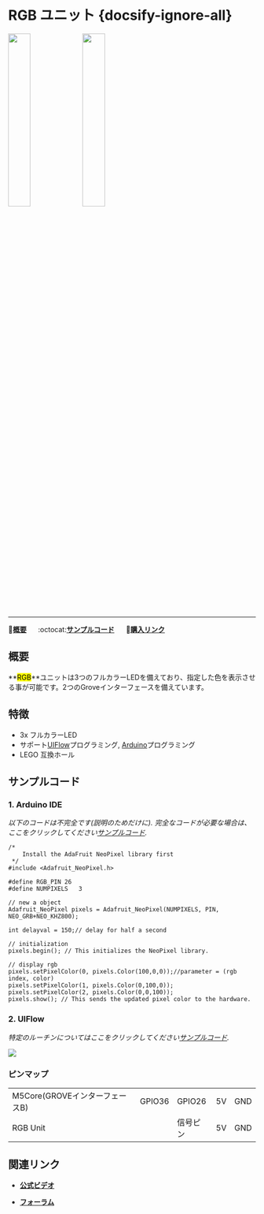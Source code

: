 # RGB ユニット {docsify-ignore-all}

<img src="assets/img/product_pics/unit/M5GO_Unit_rgb.png" width="30%" height="30%"><img src="assets/img/product_pics/unit/unit_rgb_grove_b.png" width="30%" height="30%">

***

:memo:**[概要](#概要)**&nbsp;&nbsp;&nbsp;&nbsp;&nbsp;&nbsp;:octocat:**[サンプルコード](#サンプルコード)**&nbsp;&nbsp;&nbsp;&nbsp;&nbsp;&nbsp;🛒**[購入リンク](https://www.aliexpress.com/store/product/M5Stack-Official-Mini-RGB-Unit-with-NeoPixel-RGB-LED-Light-x3-GPIO-GROVE-Connector/3226069_32929809133.html?spm=a2g1y.12024536.productList_5885013.subject_21)**

<!-- :memo:**[概要](#概要)**&nbsp;&nbsp;&nbsp;&nbsp;&nbsp;&nbsp;:octocat:**[サンプルコード](#サンプルコード)**&nbsp;&nbsp;&nbsp;&nbsp;&nbsp;&nbsp; :electric_plug:**[回路図](#回路図)** &nbsp;&nbsp;&nbsp;&nbsp;&nbsp;&nbsp;🛒**[購入リンク](https://www.aliexpress.com/store/product/M5Stack-Official-Mini-RGB-Unit-with-NeoPixel-RGB-LED-Light-x3-GPIO-GROVE-Connector/3226069_32929809133.html?spm=a2g1y.12024536.productList_5885013.subject_21)** -->

## 概要

**<mark>RGB</mark>**ユニットは3つのフルカラーLEDを備えており、指定した色を表示させる事が可能です。2つのGroveインターフェースを備えています。

## 特徴

- 3x フルカラーLED
- サポート[UIFlow](http://flow.m5stack.com)プログラミング, [Arduino](http://www.arduino.cc)プログラミング
- LEGO 互換ホール

## サンプルコード

### 1. Arduino IDE

*以下のコードは不完全です(説明のためだけに). 完全なコードが必要な場合は、ここをクリックしてください[サンプルコード](https://github.com/m5stack/M5-ProductExampleCodes/tree/master/Unit/RGB/Arduino).*

```arduino
/*
    Install the AdaFruit NeoPixel library first
 */
#include <Adafruit_NeoPixel.h>

#define RGB_PIN 26
#define NUMPIXELS   3

// new a object
Adafruit_NeoPixel pixels = Adafruit_NeoPixel(NUMPIXELS, PIN, NEO_GRB+NEO_KHZ800);

int delayval = 150;// delay for half a second

// initialization
pixels.begin(); // This initializes the NeoPixel library.

// display rgb
pixels.setPixelColor(0, pixels.Color(100,0,0));//parameter = (rgb index, color)
pixels.setPixelColor(1, pixels.Color(0,100,0));
pixels.setPixelColor(2, pixels.Color(0,0,100));
pixels.show(); // This sends the updated pixel color to the hardware.
```

### 2. UIFlow

*特定のルーチンについてはここをクリックしてください[サンプルコード](https://github.com/m5stack/M5-ProductExampleCodes/tree/master/Unit/RGB/UIFlow).*

<img src="assets/img/product_pics/unit/unit_example/RGB/example_unit_rgb_01.png">

<!-- ## 回路図

<img src="assets/img/product_pics/unit/rgb_sch.JPG"> -->

### ピンマップ

<table>
 <tr><td>M5Core(GROVEインターフェースB)</td><td>GPIO36</td><td>GPIO26</td><td>5V</td><td>GND</td></tr>
 <tr><td>RGB Unit</td><td> </td><td>信号ピン</td><td>5V</td><td>GND</td></tr>
</table>

## 関連リンク

- **[公式ビデオ](https://www.youtube.com/channel/UCozgFVglWYQXbvTmGyS739w)**

- **[フォーラム](http://forum.m5stack.com/)**